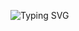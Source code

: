 ![Typing SVG](https://readme-typing-svg.demolab.com?size=30&duration=5000&color=FF69B4&lines=Hi,+I'm+Jana+alazzeh!;Flutter-UI%2FUX+Designer;%26ASP.Net-Developer)

<!--
**Jana-alazzeh/Jana-alazzeh** is a ✨ _special_ ✨ repository because its `README.md` (this file) appears on your GitHub profile.

Here are some ideas to get you started:

- 🔭 I’m currently working on ...
- 🌱 I’m currently learning ...
- 👯 I’m looking to collaborate on ...
- 🤔 I’m looking for help with ...
- 💬 Ask me about ...
- 📫 How to reach me: ...
- 😄 Pronouns: ...
- ⚡ Fun fact: ...
-->
